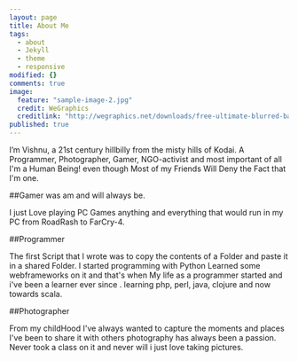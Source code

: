 ```yaml
---
layout: page
title: About Me
tags: 
  - about
  - Jekyll
  - theme
  - responsive
modified: {}
comments: true
image: 
  feature: "sample-image-2.jpg"
  credit: WeGraphics
  creditlink: "http://wegraphics.net/downloads/free-ultimate-blurred-background-pack/"
published: true
---
```


I’m Vishnu, a 21st century hillbilly from the misty hills of Kodai. A Programmer, Photographer, Gamer, NGO-activist and most important of all I'm a Human Being! even though Most of my Friends Will Deny the Fact that I'm one.

##Gamer was am and will always be.

I just Love playing PC Games anything and everything that would run in my PC from RoadRash to FarCry-4. 

##Programmer

The first Script that I wrote was to copy the contents of a Folder and paste it in a shared Folder. I started programming with Python Learned some webframeworks on it and that's when My life as a programmer started and i've been a learner ever since . learning php, perl, java, clojure and now towards scala.

##Photographer

From my childHood I've always wanted to capture the moments and places I've been to share it with others photography has always been a passion. Never took a class on it and never will i just love taking pictures.


